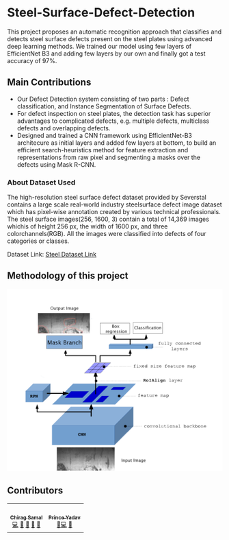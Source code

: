 # Steel-Surface-Defect-Detection 
This  project  proposes  an  automatic  recognition  approach that classifies and detects steel surface defects present on the steel plates using advanced deep learning methods.
We trained our model using few layers of EfficientNet B3 and adding few layers by our own  and  finally got a test accuracy of 97%.

## Main Contributions
 - Our Defect Detection system consisting of two parts :  Defect classification, and Instance Segmentation of Surface Defects.
 - For defect inspection on steel plates, the detection task has superior advantages to complicated defects, e.g. multiple defects, multiclass defects and overlapping defects.
 - Designed and trained a CNN framework using EfficientNet-B3 architecure as initial layers and added few layers at bottom, to build an efficient search-heuristics method for feature extraction and representations from raw pixel and segmenting a masks over the defects using Mask R-CNN. 
 


### About Dataset Used


The  high-resolution  steel  surface  defect  dataset  provided by  Severstal  contains  a  large  scale  real-world  industry  steelsurface defect image dataset which has pixel-wise annotation created  by  various  technical  professionals.  The  steel  surface images(256, 1600, 3) contain a total of 14,369 images whichis  of  height  256  px,  the  width  of  1600  px,  and  three  colorchannels(RGB). All the images were classified into defects of four categories or classes.

Dataset Link: [Steel Dataset Link](https://www.kaggle.com/c/severstal-steel-defect-detection/data)


## Methodology of this project
<img src="https://github.com/chiragsamal/Steel-Surface-Defect-Detection/blob/master/Images/methodology.png">

## Contributors
<table>
  <tr>
    <td align="center"><a href="http://chiragsamal.github.io/"><img src="https://avatars.githubusercontent.com/u/52205244?s=400&u=dd85ae5a28a5cceb54d7dcdbda442341efb0ed45&v=4" width="100px;" alt=""/><br /><sub><b>Chirag Samal</b></sub></a><br /><a href="https://github.com/chiragsamal/Steel-Surface-Defect-Detection/commits?author=chiragsamal" title="Code">💻</a> <a href="https://github.com/chiragsamal/Steel-Surface-Defect-Detection/commits?author=chiragsamal" title="Documentation">📖</a> <a href="#maintenance-chiragsamal" title="Maintenance">🚧</a> <a href="#ideas-chiragsamal" title="Ideas, Planning, & Feedback">🤔</a> <a href="#question-th3c0d3br34ker" title="Answering Questions">💬</a></td>
    <td align="center"><a href="https://github.com/prince2312yadav"><img src="https://avatars.githubusercontent.com/u/47516627?s=400&u=0d52fa7f2c3c6b03c6ca4416a75b638ae39fefc2&v=4" width="100px;" alt=""/><br /><sub><b>Prince Yadav</b></sub></a><br /><a href="https://github.com/chiragsamal/Steel-Surface-Defect-Detection/commits?author=prince2312yadav" title="Documentation">📖</a><a href="https://github.com/ashutosh1919/masterPortfolio/commits?author=dineshnadimpalli" title="Code">💻</a> <a href="#question-th3c0d3br34ker" title="Answering Questions">💬</a></td></td>
  </tr>
</table>
